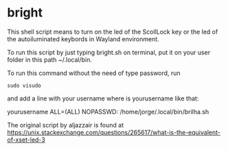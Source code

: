 # bright
This shell script means to turn on the led of the ScollLock key or the led of the autoiluminated keybords in Wayland environment.

To run this script by just typing bright.sh on terminal, put it on your user folder in this path ~/.local/bin.

To run this command without the need of type password, run

    sudo visudo

and add a line with your username where is yourusername like that:

yourusername ALL=(ALL) NOPASSWD: /home/jorge/.local/bin/brilha.sh

The original script by aljazzair is found at https://unix.stackexchange.com/questions/265617/what-is-the-equivalent-of-xset-led-3
